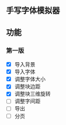 ## 手写字体模拟器

## 功能

### 第一版

- [x] 导入背景
- [x] 导入字体
- [x] 调整字体大小
- [x] 调整块边距
- [x] 调整块三维旋转
- [ ] 调整字间距
- [ ] 导出
- [ ] 分页
